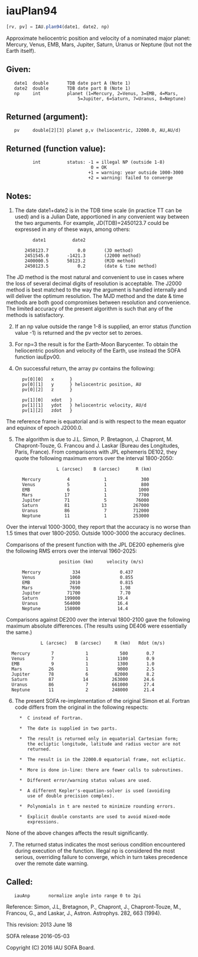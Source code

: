 # iauPlan94

```js
[rv, pv] = IAU.plan94(date1, date2, np)
```

Approximate heliocentric position and velocity of a nominated major
planet:  Mercury, Venus, EMB, Mars, Jupiter, Saturn, Uranus or
Neptune (but not the Earth itself).

## Given:
```
   date1  double       TDB date part A (Note 1)
   date2  double       TDB date part B (Note 1)
   np     int          planet (1=Mercury, 2=Venus, 3=EMB, 4=Mars,
                           5=Jupiter, 6=Saturn, 7=Uranus, 8=Neptune)
```

## Returned (argument):
```
   pv     double[2][3] planet p,v (heliocentric, J2000.0, AU,AU/d)
```

## Returned (function value):
```
          int          status: -1 = illegal NP (outside 1-8)
                                0 = OK
                               +1 = warning: year outside 1000-3000
                               +2 = warning: failed to converge
```

## Notes:

1) The date date1+date2 is in the TDB time scale (in practice TT can
   be used) and is a Julian Date, apportioned in any convenient way
   between the two arguments.  For example, JD(TDB)=2450123.7 could
   be expressed in any of these ways, among others:

```
          date1          date2

       2450123.7           0.0       (JD method)
       2451545.0       -1421.3       (J2000 method)
       2400000.5       50123.2       (MJD method)
       2450123.5           0.2       (date & time method)
```

   The JD method is the most natural and convenient to use in cases
   where the loss of several decimal digits of resolution is
   acceptable.  The J2000 method is best matched to the way the
   argument is handled internally and will deliver the optimum
   resolution.  The MJD method and the date & time methods are both
   good compromises between resolution and convenience.  The limited
   accuracy of the present algorithm is such that any of the methods
   is satisfactory.

2) If an np value outside the range 1-8 is supplied, an error status
   (function value -1) is returned and the pv vector set to zeroes.

3) For np=3 the result is for the Earth-Moon Barycenter.  To obtain
   the heliocentric position and velocity of the Earth, use instead
   the SOFA function iauEpv00.

4) On successful return, the array pv contains the following:

```
      pv[0][0]   x      }
      pv[0][1]   y      } heliocentric position, AU
      pv[0][2]   z      }

      pv[1][0]   xdot   }
      pv[1][1]   ydot   } heliocentric velocity, AU/d
      pv[1][2]   zdot   }
```

   The reference frame is equatorial and is with respect to the
   mean equator and equinox of epoch J2000.0.

5) The algorithm is due to J.L. Simon, P. Bretagnon, J. Chapront,
   M. Chapront-Touze, G. Francou and J. Laskar (Bureau des
   Longitudes, Paris, France).  From comparisons with JPL
   ephemeris DE102, they quote the following maximum errors
   over the interval 1800-2050:

```
                   L (arcsec)    B (arcsec)      R (km)

      Mercury          4             1             300
      Venus            5             1             800
      EMB              6             1            1000
      Mars            17             1            7700
      Jupiter         71             5           76000
      Saturn          81            13          267000
      Uranus          86             7          712000
      Neptune         11             1          253000
```

   Over the interval 1000-3000, they report that the accuracy is no
   worse than 1.5 times that over 1800-2050.  Outside 1000-3000 the
   accuracy declines.

   Comparisons of the present function with the JPL DE200 ephemeris
   give the following RMS errors over the interval 1960-2025:

```
                    position (km)     velocity (m/s)

      Mercury            334               0.437
      Venus             1060               0.855
      EMB               2010               0.815
      Mars              7690               1.98
      Jupiter          71700               7.70
      Saturn          199000              19.4
      Uranus          564000              16.4
      Neptune         158000              14.4
```

   Comparisons against DE200 over the interval 1800-2100 gave the
   following maximum absolute differences.  (The results using
   DE406 were essentially the same.)

                 L (arcsec)   B (arcsec)     R (km)   Rdot (m/s)

      Mercury        7            1            500       0.7
      Venus          7            1           1100       0.9
      EMB            9            1           1300       1.0
      Mars          26            1           9000       2.5
      Jupiter       78            6          82000       8.2
      Saturn        87           14         263000      24.6
      Uranus        86            7         661000      27.4
      Neptune       11            2         248000      21.4

6) The present SOFA re-implementation of the original Simon et al.
   Fortran code differs from the original in the following respects:

```
     *  C instead of Fortran.

     *  The date is supplied in two parts.

     *  The result is returned only in equatorial Cartesian form;
        the ecliptic longitude, latitude and radius vector are not
        returned.

     *  The result is in the J2000.0 equatorial frame, not ecliptic.

     *  More is done in-line: there are fewer calls to subroutines.

     *  Different error/warning status values are used.

     *  A different Kepler's-equation-solver is used (avoiding
        use of double precision complex).

     *  Polynomials in t are nested to minimize rounding errors.

     *  Explicit double constants are used to avoid mixed-mode
        expressions.
```

   None of the above changes affects the result significantly.

7) The returned status indicates the most serious condition
   encountered during execution of the function.  Illegal np is
   considered the most serious, overriding failure to converge,
   which in turn takes precedence over the remote date warning.

## Called:
```
   iauAnp       normalize angle into range 0 to 2pi
```

Reference:  Simon, J.L, Bretagnon, P., Chapront, J.,
            Chapront-Touze, M., Francou, G., and Laskar, J.,
            Astron. Astrophys. 282, 663 (1994).

This revision:  2013 June 18

SOFA release 2016-05-03

Copyright (C) 2016 IAU SOFA Board.